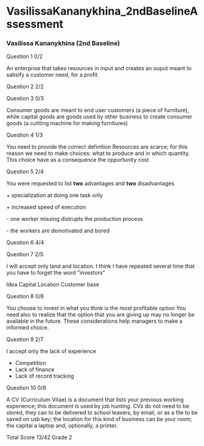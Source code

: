 # VasilissaKananykhina_2ndBaselineAssessment
### Vasilissa Kananykhina (2nd Baseline)

Question 1 0/2

An enterprise that takes resources in input and creates an ouput meant to satisify a customer need,  for a profit

Question 2 2/2

Question 3 0/3

Consumer goods are meant to end user customers (a piece of furniture), while capital goods
are goods used by other business to create consumer goods (a cutiting machine for making furnitures)

Question 4 1/3

You need to provide the correct definition
Resources are scarce; for this reason we need to make choices: what to produce and in which quantity. This choice have as a consequence the 
opportunity cost

Question 5 2/4

You were requested to list **two** advantages and **two** disadvantages

\+ specialization at doing one task only

\+ increased speed of execution

\- one worker missing distrupts the production process

\- the workers are demotivated and bored

Question 6 4/4

Question 7 2/5

I will accept only land and location.  I think I have repeated several time that you
have to forget the word "investors"

Idea
Capital
Location
Customer base

Question 8 0/6

You choose to invest in what you think is the most profitable option
 You need also to realize that the option that you are giving up may no longer
 be available in the future. These considerations help managers to make a 
 informed choice.
 
 Question 9 2/7
 
 I accept only the lack of experience
 
 - Competition
 - Lack of finance
 - Lack of record tracking

Question 10 0/8

 A CV (Curriculum Vitae) is a document that lists your previous working experience; this document is used by job  hunting.  CVs do not need to be stored, they can to be delivered
to school leavers,  by email, or as a file to be saved on usb key; the location for this kind
of business can be your room; the capital a laptop and, optionally,  a printer.

Total Score 13/42 Grade 2



